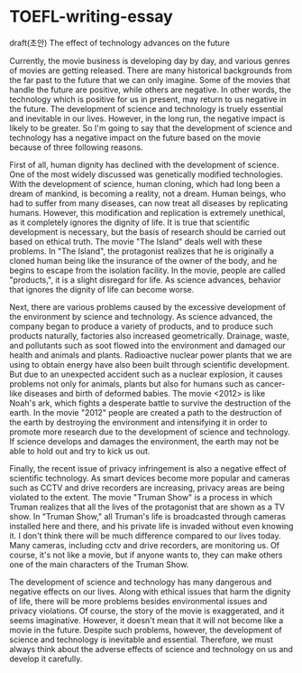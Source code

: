 # TOEFL-writing-essay
draft(초안)
The effect of technology advances on the future

   Currently, the movie business is developing day by day, and various genres of movies are getting released. There are many historical backgrounds from the far past to the future that we can only imagine. Some of the movies that handle the future are positive, while others are negative. In other words, the technology which is positive for us in present, may return to us negative in the future. The development of science and technology is truely essential and inevitable in our lives. However, in the long run, the negative impact is likely to be greater. So I'm going to say that the development of science and technology has a negative impact on the future based on the movie because of three following reasons.

   First of all, human dignity has declined with the development of science. One of the most widely discussed was genetically modified technologies. With the development of science, human cloning, which had long been a dream of mankind, is becoming a reality, not a dream. Human beings, who had to suffer from many diseases, can now treat all diseases by replicating humans. However, this modification and replication is extremely unethical, as it completely ignores the dignity of life. It is true that scientific development is necessary, but the basis of research should be carried out based on ethical truth. The movie "The Island" deals well with these problems. In "The Island", the protagonist realizes that he is originally a cloned human being like the insurance of the owner of the body, and he begins to escape from the isolation facility. In the movie, people are called "products,", it is a slight disregard for life. As science advances, behavior that ignores the dignity of life can become worse.

   Next, there are various problems caused by the excessive development of the environment by science and technology. As science advanced, the company began to produce a variety of products, and to produce such products naturally, factories also increased geometrically. Drainage, waste, and pollutants such as soot flowed into the environment and damaged our health and animals and plants. Radioactive nuclear power plants that we are using to obtain energy have also been built through scientific development. But due to an unexpected accident such as a nuclear explosion, it causes problems not only for animals, plants but also for humans such as cancer-like diseases and birth of deformed babies. The movie <2012> is like Noah's ark, which fights a desperate battle to survive the destruction of the earth. In the movie "2012" people are created a path to the destruction of the earth by destroying the environment and intensifying it in order to promote more research due to the development of science and technology. If science develops and damages the environment, the earth may not be able to hold out and try to kick us out.

   Finally, the recent issue of privacy infringement is also a negative effect of scientific technology. As smart devices become more popular and cameras such as CCTV and drive recorders are increasing, privacy areas are being violated to the extent. The movie "Truman Show" is a process in which Truman realizes that all the lives of the protagonist that are shown as a TV show. In "Truman Show," all Truman's life is broadcasted through cameras installed here and there, and his private life is invaded without even knowing it. I don't think there will be much difference compared to our lives today. Many cameras, including cctv and drive recorders, are monitoring us. Of course, it's not like a movie, but if anyone wants to, they can make others one of the main characters of the Truman Show.

   The development of science and technology has many dangerous and negative effects on our lives. Along with ethical issues that harm the dignity of life, there will be more problems besides environmental issues and privacy violations. Of course, the story of the movie is exaggerated, and it seems imaginative. However, it doesn't mean that it will not become like a movie in the future. Despite such problems, however, the development of science and technology is inevitable and essential. Therefore, we must always think about the adverse effects of science and technology on us and develop it carefully.
